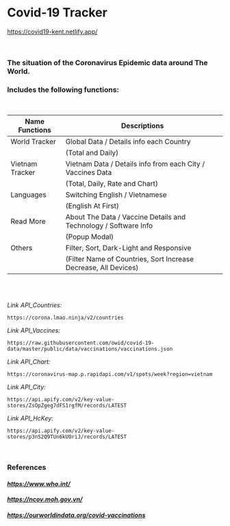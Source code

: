 # Covid-19 Tracker
https://covid19-kent.netlify.app/

<br>

### The situation of the Coronavirus Epidemic data around The World.
### Includes the following functions:
<br>

|Name Functions|Descriptions|
|-|-|
|World Tracker|Global Data / Details info each Country|
| |(Total and Daily)|
|Vietnam Tracker|Vietnam Data / Details info from each City / Vaccines Data|
| |(Total, Daily, Rate and Chart)|
|Languages|Switching English / Vietnamese|
| |(English At First)|
|Read More|About The Data / Vaccine Details and Technology / Software Info|
| |(Popup Modal)|
|Others|Filter, Sort, Dark-Light and Responsive|
| |(Filter Name of Countries, Sort Increase Decrease, All Devices)|
<br>
<br>


_Link API_Countries:_
```
https://corona.lmao.ninja/v2/countries
```

_Link API_Vaccines:_
```
https://raw.githubusercontent.com/owid/covid-19-data/master/public/data/vaccinations/vaccinations.json
```

_Link API_Chart:_
```
https://coronavirus-map.p.rapidapi.com/v1/spots/week?region=vietnam
```

_Link API_City:_
```
https://api.apify.com/v2/key-value-stores/ZsOpZgeg7dFS1rgfM/records/LATEST
```

_Link API_HcKey:_
```
https://api.apify.com/v2/key-value-stores/p3nS2Q9TUn6kUOriJ/records/LATEST
```
<br>

### References
#### _https://www.who.int/_
#### _https://ncov.moh.gov.vn/_
#### _https://ourworldindata.org/covid-vaccinations_
